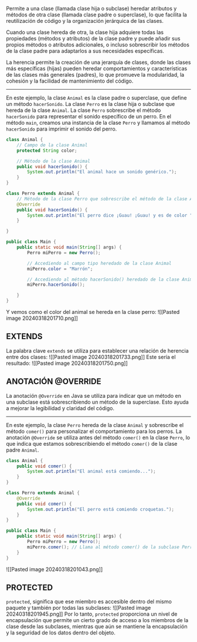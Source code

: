 Permite a una clase (llamada clase hija o subclase) heredar atributos y métodos de otra clase (llamada clase padre o superclase), lo que facilita la reutilización de código y la organización jerárquica de las clases.

Cuando una clase hereda de otra, la clase hija adquiere todas las propiedades (métodos y atributos) de la clase padre y puede añadir sus propios métodos o atributos adicionales, o incluso sobrescribir los métodos de la clase padre para adaptarlos a sus necesidades específicas.

La herencia permite la creación de una jerarquía de clases, donde las clases más específicas (hijas) pueden heredar comportamientos y características de las clases más generales (padres), lo que promueve la modularidad, la cohesión y la facilidad de mantenimiento del código.

---------

En este ejemplo, la clase `Animal` es la clase padre o superclase, que define un método `hacerSonido`. La clase `Perro` es la clase hija o subclase que hereda de la clase `Animal`. La clase `Perro` sobrescribe el método `hacerSonido` para representar el sonido específico de un perro. En el método `main`, creamos una instancia de la clase `Perro` y llamamos al método `hacerSonido` para imprimir el sonido del perro.
```java
class Animal {
    // Campo de la clase Animal
    protected String color;

    // Método de la clase Animal
    public void hacerSonido() {
        System.out.println("El animal hace un sonido genérico.");
    }
}

class Perro extends Animal {
    // Método de la clase Perro que sobrescribe el método de la clase Animal
    @Override
    public void hacerSonido() {
        System.out.println("El perro dice ¡Guau! ¡Guau! y es de color " + color); 
    }

}

public class Main {
    public static void main(String[] args) {
        Perro miPerro = new Perro();

        // Accediendo al campo tipo heredado de la clase Animal
        miPerro.color = "Marrón";

        // Accediendo al método hacerSonido() heredado de la clase Animal
        miPerro.hacerSonido();

    }
}
```
Y vemos como el color del animal se hereda en la clase perro:
![[Pasted image 20240318201710.png]]
## EXTENDS
La palabra clave `extends` se utiliza para establecer una relación de herencia entre dos clases:
![[Pasted image 20240318201733.png]]
Este sería el resultado:
![[Pasted image 20240318201750.png]]
## ANOTACIÓN @OVERRIDE
  
La anotación `@Override` en Java se utiliza para indicar que un método en una subclase está sobrescribiendo un método de la superclase. Esto ayuda a mejorar la legibilidad y claridad del código.

---------

En este ejemplo, la clase `Perro` hereda de la clase `Animal` y sobrescribe el método `comer()` para personalizar el comportamiento para los perros. La anotación `@Override` se utiliza antes del método `comer()` en la clase `Perro`, lo que indica que estamos sobrescribiendo el método `comer()` de la clase padre `Animal`.
```java
class Animal {
    public void comer() {
        System.out.println("El animal está comiendo...");
    }
}

class Perro extends Animal {
    @Override
    public void comer() {
        System.out.println("El perro está comiendo croquetas.");
    }
}

public class Main {
    public static void main(String[] args) {
        Perro miPerro = new Perro();
        miPerro.comer(); // Llama al método comer() de la subclase Perro
    }
}
```
![[Pasted image 20240318201043.png]]
## PROTECTED
`protected`, significa que ese miembro es accesible dentro del mismo paquete y también por todas las subclases:
![[Pasted image 20240318201945.png]]
Por lo tanto, `protected` proporciona un nivel de encapsulación que permite un cierto grado de acceso a los miembros de la clase desde las subclases, mientras que aún se mantiene la encapsulación y la seguridad de los datos dentro del objeto.
